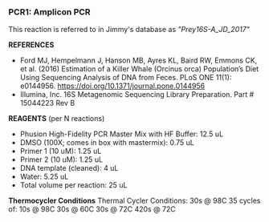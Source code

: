 ### PCR1: Amplicon PCR

This reaction is referred to in Jimmy's database as _"Prey16S-A_JD_2017"_

**REFERENCES**
- Ford MJ, Hempelmann J, Hanson MB, Ayres KL, Baird RW, Emmons CK, et al. (2016) Estimation of a Killer Whale (Orcinus orca) Population’s Diet Using Sequencing Analysis of DNA from Feces. PLoS ONE 11(1): e0144956. https://doi.org/10.1371/journal.pone.0144956
- Illumina, Inc. 16S Metagenomic Sequencing Library Preparation. Part # 15044223 Rev B

**REAGENTS** (per N reactions)
- Phusion High-Fidelity PCR Master Mix with HF Buffer: 12.5 uL
- DMSO (100X; comes in box with mastermix): 0.75 uL
- Primer 1 (10 uM): 1.25 uL
- Primer 2 (10 uM): 1.25 uL
- DNA template (cleaned): 4 uL
- Water: 5.25 uL
- Total volume per reaction: 25 uL


**Thermocycler Conditions**
Thermal Cycler Conditions:
30s @ 98C
35 cycles of:
10s @ 98C
30s @ 60C
30s @ 72C
420s @ 72C

